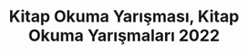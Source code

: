 ---
layout: category
headline: "Kitap Okuma Yarışması, Kitap Okuma Yarışmaları"
subline: "Bu sayfada <strong>kitap okuma yarışması</strong> kayıtlarını görüntüleyebilirsiniz. Genellikle öğrenciler için düzenlenen bu <strong>yarışmalar</strong>, umarız ki edebiyat dünyamız için yararlı olacaktır. Unutmayın okumak güzeldir."
title: "Kitap Okuma Yarışması, Kitap Okuma Yarışmaları 2022"
key: "kitap okuma yarışması"
description: "Kitap Okuma Yarışması 2022, Kitap Okuma Yarışmaları 2022, Okumak güzeldir yarışması, okumak güzeldir kitap okuma yarışması 2022"
permalink: "kitap-okuma-yarismalari/"
---